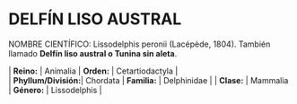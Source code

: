 DELFÍN LISO AUSTRAL
======

NOMBRE CIENTÍFICO: Lissodelphis peronii (Lacépède, 1804). También llamado **Delfín liso austral o Tunina sin aleta**.



| **Reino:**     | Animalia |  **Orden:**   | Cetartiodactyla |                    
| **Phyllum/División:**| Chordata | **Familia:**  | Delphinidae     |
| **Clase:**          | Mammalia | **Género:** | Lissodelphis    |
               
